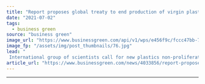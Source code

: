 ```yaml
---
title: "Report proposes global treaty to end production of virgin plastic production by 2040"
date: "2021-07-02"
tags: 
  - business green
source: "business green"
image_url: "https://www.businessgreen.com/api/v1/wps/e456f9c/fccc47bb-7262-4328-92cc-ae3b243cfdbd/2/plastic-beach-pollution-185x114.jpg"
image_fp: "/assets/img/post_thumbnails/76.jpg"
lead: "
 International group of scientists call for new plastics non-proliferation treaty that binds governments to ambitious target to phase out virgin plastic ..."
article_url: "https://www.businessgreen.com/news/4033856/report-proposes-global-treaty-end-production-virgin-plastic-production-2040"
---
```


---
